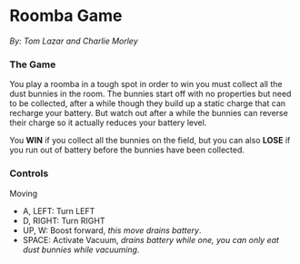 # Roomba Game

_By: Tom Lazar and Charlie Morley_

### The Game 

You play a roomba in a tough spot in order to win you must collect all the dust bunnies in the room. 
The bunnies start off with no properties but need to be collected, after a while though they build up a static charge that can recharge your battery. 
But watch out after a while the bunnies can reverse their charge so it actually reduces your battery level. 

You **WIN** if you collect all the bunnies on the field, but you can also **LOSE** if you run out of battery before the bunnies have been collected.

### Controls

Moving
- A, LEFT: Turn LEFT
- D, RIGHT: Turn RIGHT
- UP, W: Boost forward, _this move drains battery_.
- SPACE: Activate Vacuum, _drains battery while one, you can only eat dust bunnies while vacuuming_. 
